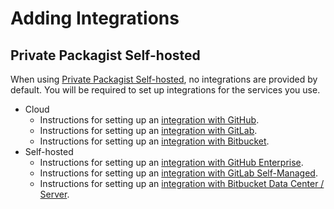 # Adding Integrations
## Private Packagist Self-hosted

When using [Private Packagist Self-hosted](https://packagist.com), no
integrations are provided by default. You will be required to set up
integrations for the services you use.

- Cloud
  - Instructions for setting up an [integration with GitHub](/docs/self-hosted/github-integration-setup.md).
  - Instructions for setting up an [integration with GitLab](/docs/self-hosted/gitlab-integration-setup.md).
  - Instructions for setting up an [integration with Bitbucket](/docs/self-hosted/bitbucket-integration-setup.md).
- Self-hosted
  - Instructions for setting up an [integration with GitHub Enterprise](/docs/self-hosted/github-integration-setup.md).
  - Instructions for setting up an [integration with GitLab Self-Managed](/docs/self-hosted/gitlab-integration-setup.md).
  - Instructions for setting up an [integration with Bitbucket Data Center / Server](/docs/self-hosted/bitbucket-server-integration-setup.md).
